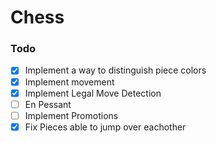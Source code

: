 # Chess

### Todo
- [x] Implement a way to distinguish piece colors
- [x] Implement movement
- [x] Implement Legal Move Detection
- [ ] En Pessant
- [ ] Implement Promotions
- [x] Fix Pieces able to jump over eachother
